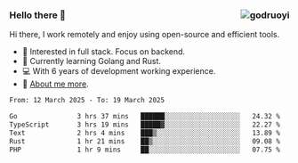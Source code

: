 ### Hello there 👋 <img align="right" src="https://github-readme-stats.vercel.app/api?username=godruoyi&show_icons=true" alt="godruoyi" />

Hi there, I work remotely and enjoy using open-source and efficient tools.

- 🔭 Interested in full stack. Focus on backend.
- 🌱 Currently learning Golang and Rust.
- 💻 With 6 years of development working experience.
- 👒 [About me more](https://godruoyi.com/posts/about-godruoyi).



<!--START_SECTION:waka-->

```txt
From: 12 March 2025 - To: 19 March 2025

Go               3 hrs 37 mins   ██████░░░░░░░░░░░░░░░░░░░   24.32 %
TypeScript       3 hrs 19 mins   █████▓░░░░░░░░░░░░░░░░░░░   22.27 %
Text             2 hrs 4 mins    ███▒░░░░░░░░░░░░░░░░░░░░░   13.89 %
Rust             1 hr 21 mins    ██▒░░░░░░░░░░░░░░░░░░░░░░   09.08 %
PHP              1 hr 9 mins     ██░░░░░░░░░░░░░░░░░░░░░░░   07.75 %
```

<!--END_SECTION:waka-->
